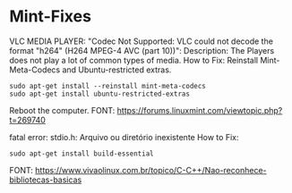 # Mint-Fixes

VLC MEDIA PLAYER: "Codec Not Supported: VLC could not decode the format "h264" (H264 MPEG-4 AVC (part 10))":
Description: The Players does not play a lot of common types of media.
How to Fix:
  Reinstall Mint-Meta-Codecs and Ubuntu-restricted extras.
  
    sudo apt-get install --reinstall mint-meta-codecs
    sudo apt-get install ubuntu-restricted-extras

Reboot the computer.
FONT: https://forums.linuxmint.com/viewtopic.php?t=269740

fatal error: stdio.h: Arquivo ou diretório inexistente
How to Fix: 
    
    sudo apt-get install build-essential

FONT: https://www.vivaolinux.com.br/topico/C-C++/Nao-reconhece-bibliotecas-basicas
